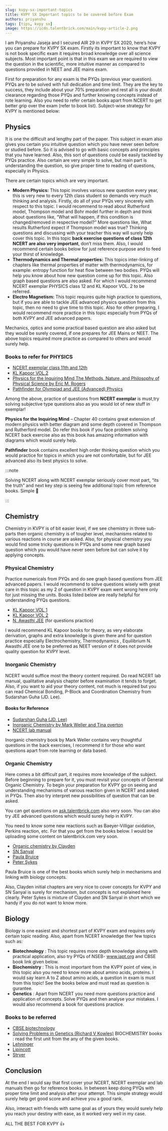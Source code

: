 ```yaml
---
slug: kvpy-sx-important-topics
title: KVPY SX Important topics to be covered before Exam
authors: priyanshu
tags: [tips, kvpy sx]
image: https://icdn.talentbrick.com/main/kvpy-article-2.png
---
```


I am Priyanshu Jaseja and I secured AIR 29 in KVPY SX 2020, here’s how you can prepare for KVPY SX exam. Firstly its important to know that KVPY is not book specific exam it requires broad knowledge over all science subjects. Most important point is that in this exam we are required to view the question in the scientific, more intuitive manner as compared to questions provided in NEET and JEE mains exam. 

<!--truncate-->

First for preparation for any exam is the PYQs (previous year question). PYQs are to be solved with full dedication and time limit. They are the key to success, they include about your 70% preparation  and rest all is your doubt clearance regarding those PYQs and further knowing concepts instead of rote learning. Also you need to refer certain books apart from NCERT to get better grip over the exam (refer to book list). Subject-wise strategy for KVPY is mentioned below:

## Physics
It is one the difficult and lengthy part of the paper. This subject in exam also gives you certain you intuitive question which you have never seen before or studied before. So it is advised to go with basic concepts and principles that you have learned. Also, this sort of questions could be easily tackled by PYQs practice. Also certain are very simple to solve, but main part is understanding the question, so give proper time to reading of questions, especially in Physics.

There are certain topics which are very important. 
- **Modern Physics:** This topic involves various new question every year, this is very new to every 12th class student so demands very much thinking and analysis. Firstly, do all of your PYQs very sincerely with respect to this topic.  I would recommend to read about Rutherford model, Thompson model and Bohr model further in depth and think about questions like, “What will happen, if this condition is changed/removed in respective model?” More questions like, What  results Rutherford expect if Thompson model was true?
Thinking questions and discussing with your teacher this way will surely help cover this topic. In this topic **back exercise questions of class 12th NCERT are also very important**, don’t miss them. Also, I would recommend certain books below for just reference purpose and to feed your thirst of knowledge.
- **Thermodynamics and Thermal properties:** This topics inter-linking of chapters like thermal properties of matter with thermodynamics, for example: entropy function for heat flow between two bodies. PYQs will help you know about how new question come up for this topic. Also graph based questions are also asked. For which I would recommend NCERT exemplar PHYSICS class 12 and KL Kapoor VOL. 2 to be referred.
- **Electro Magnetism:** This topic requires quite high practice to questions, but if you are able to tackle JEE advanced physics question from this topic, then no need to give time to this topic. Also for other preparing, I would recommend more practice in this topic especially from PYQs of both KVPY and JEE advanced papers.

Mechanics, optics and some practical based question are also asked but they would be surely covered, if one prepares for JEE Mains or NEET. The above topics required more practice as compared to others and would surely help.

### Books to refer for PHYSICS
- [NCERT exemplar class 11th and 12th](https://amzn.to/3IZ1Lbg)
- [KL Kapoor VOL.2](https://amzn.to/3GQmjkB)
- [Physics for the Inquiring Mind The Methods, Nature, and Philosophy of Physical Science by Eric M. Rogers](https://amzn.to/3F5BB4w)
- [Pathfinder for Olympiad and JEE (Advanced) Physics](https://amzn.to/3e1J1tM)

Among the above, practice of questions from **NCERT exemplar** is must,try solving subjective type questions also as you would lot of new stuff in exemplar!

**Physics for the Inquiring Mind** – Chapter 40 contains great extension of modern physics with better diagram and some depth covered in Thompson and Rutherford model. Do refer this book if you face problem solving NCERT back exercise also as this book has amazing information with diagrams which would surely help.

**Pathfinder** book contains excellent high order thinking question which you would practice for topics in which you are not comfortable, but for JEE advanced also its best physics to solve.

:::note

Solving NCERT along with NCERT exemplar seriously cover most part, “its the truth” and next key step is seeing few additional topic from reference books. Simple 🙂 

:::

## Chemistry 
Chemistry in KVPY is of bit easier level, if we see chemistry in three sub-parts then organic chemistry is of tougher level, mechanisms related to various reactions in course are asked. Also, for physical chemistry you would find some tricky questions in PYQs and some new graph based question which you would have never seen before but can solve it by applying concepts. 

### Physical Chemistry 
Practice numericals from PYQs and do see graph based questions from JEE advanced papers.
I would recommend to solve questions wisely with great care in this topic as my 2 of question in KVPY exam went wrong here only for just missing the units. Books listed below are really helpful for understanding PYQs questions.
- [KL Kapoor VOL 1](https://amzn.to/32aYeFU)
- [KL Kapoor VOL 2](https://amzn.to/3GQmjkB)
- [N. Awasthi JEE](https://amzn.to/325pCWb) (for questions practice)

I would recommend KL Kapoor books for theory, as very elaborate derivation, graphs and extra knowledge is given there and for question practice especially Electrochemistry, Thermodynamics , Equilibrium N. Awasthi JEE one to be preferred as NEET version of it does not provide quality question for KVPY level.

### Inorganic Chemistry 
NCERT would suffice most the theory content required. Do read NCERT lab manual, qualitative analysis chapter before examination it tends to forget. Also, if you want to aid your theory content, not much is required but you can read Chemical Bonding, P-Block and Coordination Chemistry from Sudarshan Guha (JD. Lee).

#### Books for Reference
- [Sudarshan Guha (JD. Lee)](https://amzn.to/3si12w3)
- [Inorganic Chemistry by Mark Weller and Tina overton](https://amzn.to/3p2yZ1G)
- [NCERT lab manual](https://ncert.nic.in/pdf/publication/sciencelaboratorymanuals/classXII/chemistry/lelm107.pdf)

Inorganic chemistry book by Mark Weller contains very thoughtful questions in the back exercises, I recommend it for those who want questions apart from rote learning or data based.

### Organic Chemistry
Here comes a bit difficult part, it requires more knowledge of the subject. Before beginning to prepare for it, you must revisit your concepts of General Organic Chemistry. To begin your preparation for KVPY go on seeing and understanding mechanisms of various reaction given in NCERT and asked in PYQs. Then also try interpret new possibilities of question that can be asked.

You can get questions on [ask.talentbrick.com](https://ask.talentbrick.com/t/kvpy) also very soon. You can also try JEE advanced questions which would surely help in KVPY.

You need to know some new reactions such as Baeyer-Villigar oxidation, Perkins reaction, etc.
For that you get from the books below. I would be uploading some content on talentbrick.com very soon.

- [Organic chemistry by Clayden](https://amzn.to/3yxZWgK)
- [SN Sanyal](https://amzn.to/33C5qf)
- [Paula Bruice](https://amzn.to/324XQJb)
- [Peter Sykes](https://amzn.to/3yzggOo)

Paula Bruice is one of the best books which surely help in mechanisms and linking with biology concepts.

Also, Clayden initial chapters are very nice to cover concepts for KVPY and SN Sanyal is surely for mechanism, but concepts is not explained here clearly. Peter Sykes is mixture of Clayden and SN Sanyal in short which we handy if you do not want to know more.

## Biology
Biology is one easiest and shortest part of KVPY exam and requires only certain topic reading. Also, apart from NCERT knowledge ther few topics such as:

- **Biotechnology** : This topic requires more depth knowledge along with practical application, also try PYQs of NSEB- www.iapt.org and CBSE book link given below.
- **Biochemistry** : This is most important from the KVPY point of view, in this topic also you need to know more about amino acids, proteins. I would say learn A to Z about amino acids, a question in exam is must from this topic! See the books below and must read as question is gurantee.
- **Genetics** : Apart from NCERT you need more questions practice and application of concepts. Solve PYQs and then analyse your mistakes. I would also recommend a book for questions practice.

### Books to be referred
- [CBSE biotechnology](https://amzn.to/3IXhSXa)
- [Solving Problems in Genetics (Richard V Kowles)](https://amzn.to/3DTXNgA) BIOCHEMISTRY books : read the first unit from the any of the given books.
- [Lehninger](https://amzn.to/3GOLunu)
- [Lipincott](https://amzn.to/3q4kdqr)
- [Stryer](https://amzn.to/3q5Ramw)

## Conclusion
At the end I would say that first cover your NCERT, NCERT exemplar and lab manuals then go for reference books. In between keep doing PYQs with proper time limit and analysis after your attempt. This simple strategy would surely help get good score and achieve you a good rank.

Also, interact with friends with same goal as of yours they would surely help you reach your destiny with ease, as it worked very well in my case.

ALL THE BEST FOR KVPY 👍